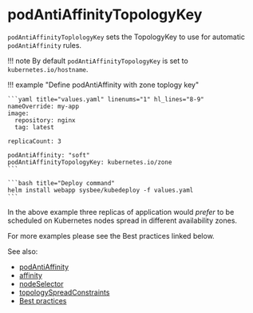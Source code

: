 # podAntiAffinityTopologyKey


`podAntiAffinityToplologyKey` sets the TopologyKey to use for automatic `podAntiAffinity` rules.


!!! note
    By default `podAntiAffinityTopologyKey` is set to `kubernetes.io/hostname`.


!!! example "Define podAntiAffinity with zone toplogy key"

    ```yaml title="values.yaml" linenums="1" hl_lines="8-9"
    nameOverride: my-app
    image:
      repository: nginx
      tag: latest

    replicaCount: 3

    podAntiAffinity: "soft"
    podAntiAffinityTopologyKey: kubernetes.io/zone
    ```

    ```bash title="Deploy command"
    helm install webapp sysbee/kubedeploy -f values.yaml
    ```

In the above example three replicas of application would *prefer* to be scheduled on Kubernetes nodes spread in different availability zones.

For more examples please see the Best practices linked below.

See also:

- [podAntiAffinity](podantiaffinity.md)
- [affinity](affinity.md)
- [nodeSelector](nodeselector.md)
- [topologySpreadConstraints](topologyspreadconstraints.md)
- [Best practices](../best-practices.md#assigning-pod-to-nodes)
